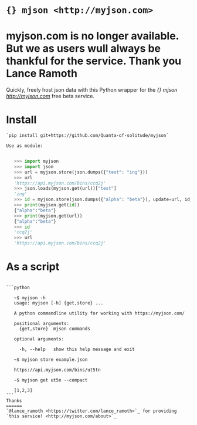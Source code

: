 
`{} mjson <http://myjson.com>`
========================
# myjson.com is no longer available. But we as users wull always be thankful for the service. Thank you Lance Ramoth
Quickly, freely host json data with this Python wrapper for the _{} mjson <http://myjson.com>_ free beta service.

# Install
~~~~~~~
`pip install git+https://github.com/Quanta-of-solitude/myjson`

Use as module:
~~~~~~~~~~~~~~

```python

   >>> import myjson
   >>> import json
   >>> url = myjson.store(json.dumps({"test": "ing"}))
   >>> url
   'https://api.myjson.com/bins/ccq2j'
   >>> json.loads(myjson.get(url))["test"]
   'ing'
   >>> id = myjson.store(json.dumps({"alpha": "beta"}), update=url, id_only=True)
   >>> print(myjson.get(id))
   {"alpha":"beta"}
   >>> print(myjson.get(url))
   {"alpha":"beta"}
   >>> id
   'ccq2j'
   >>> url
   'https://api.myjson.com/bins/ccq2j'
```

# As a script
~~~~~~~~~~~

```python

   ~$ myjson -h
   usage: myjson [-h] {get,store} ...

   A python commandline utility for working with https://myjson.com/

   positional arguments:
     {get,store}  mjson commands

   optional arguments:

     -h, --help   show this help message and exit

   ~$ myjson store example.json

   https://api.myjson.com/bins/ut5tn

   ~$ myjson get ut5n --compact

   [1,2,3]   
```
Thanks
======
`@lance_ramoth <https://twitter.com/lance_ramoth>`_ for providing `this service! <http://myjson.com/about>`_
